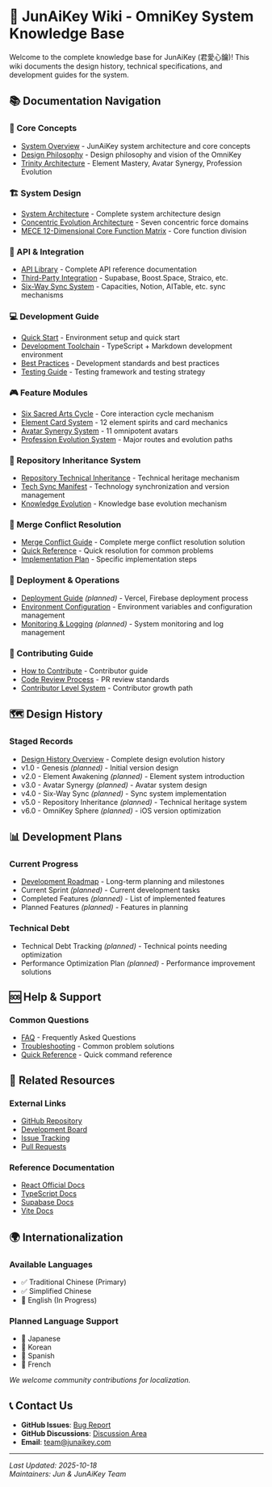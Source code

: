# 🌟 JunAiKey Wiki - OmniKey System Knowledge Base

Welcome to the complete knowledge base for JunAiKey (君愛心鑰)! This wiki documents the design history, technical specifications, and development guides for the system.

## 📚 Documentation Navigation

### 🎯 Core Concepts
- [System Overview](./System-Overview.md) - JunAiKey system architecture and core concepts
- [Design Philosophy](./Design-Philosophy.md) - Design philosophy and vision of the OmniKey
- [Trinity Architecture](./Trinity-Architecture.md) - Element Mastery, Avatar Synergy, Profession Evolution

### 🏗️ System Design
- [System Architecture](./System-Architecture.md) - Complete system architecture design
- [Concentric Evolution Architecture](../../README.md#-concentric-architecture) - Seven concentric force domains
- [MECE 12-Dimensional Core Function Matrix](../../README.md#mece-12-dimensional-matrix) - Core function division

### 🔧 API & Integration
- [API Library](../../JUNAIKEY_API_LIBRARY.md) - Complete API reference documentation
- [Third-Party Integration](../../INTEGRATION.md) - Supabase, Boost.Space, Straico, etc.
- [Six-Way Sync System](../../README.md#six-way-sync) - Capacities, Notion, AITable, etc. sync mechanisms

### 💻 Development Guide
- [Quick Start](./Quick-Start.md) - Environment setup and quick start
- [Development Toolchain](../readme.md) - TypeScript + Markdown development environment
- [Best Practices](../../JUNAIKEY_BEST_PRACTICES.md) - Development standards and best practices
- [Testing Guide](../guide.md) - Testing framework and testing strategy

### 🎮 Feature Modules
- [Six Sacred Arts Cycle](../../OMNIKEY_HOLY_MANIFEST.md#six-sacred-arts) - Core interaction cycle mechanism
- [Element Card System](./Trinity-Architecture.md#element-mastery-system) - 12 element spirits and card mechanics
- [Avatar Synergy System](./Trinity-Architecture.md#avatar-synergy-system) - 11 omnipotent avatars
- [Profession Evolution System](./Trinity-Architecture.md#profession-evolution-system) - Major routes and evolution paths

### 📖 Repository Inheritance System
- [Repository Technical Inheritance](../../REPOSITORY_INHERITANCE.md) - Technical heritage mechanism
- [Tech Sync Manifest](../../TECH_SYNC_MANIFEST.md) - Technology synchronization and version management
- [Knowledge Evolution](../../KNOWLEDGE_EVOLUTION_MANIFEST.md) - Knowledge base evolution mechanism

### 🔀 Merge Conflict Resolution
- [Merge Conflict Guide](../../MERGE_CONFLICT_RESOLUTION_GUIDE.md) - Complete merge conflict resolution solution
- [Quick Reference](../../MERGE_CONFLICT_QUICK_REFERENCE.md) - Quick resolution for common problems
- [Implementation Plan](../../MERGE_RESOLUTION_IMPLEMENTATION.md) - Specific implementation steps

### 🚀 Deployment & Operations
- [Deployment Guide](#deployment-guide) *(planned)* - Vercel, Firebase deployment process
- [Environment Configuration](../../README.md#environment-configuration) - Environment variables and configuration management
- [Monitoring & Logging](#monitoring-logging) *(planned)* - System monitoring and log management

### 🤝 Contributing Guide
- [How to Contribute](./Contributing.md) - Contributor guide
- [Code Review Process](./Contributing.md#pull-request-guide) - PR review standards
- [Contributor Level System](./Contributing.md#contributor-level-system) - Contributor growth path

## 🗺️ Design History

### Staged Records
- [Design History Overview](./Design-History-Overview.md) - Complete design evolution history
- v1.0 - Genesis *(planned)* - Initial version design
- v2.0 - Element Awakening *(planned)* - Element system introduction
- v3.0 - Avatar Synergy *(planned)* - Avatar system design
- v4.0 - Six-Way Sync *(planned)* - Sync system implementation
- v5.0 - Repository Inheritance *(planned)* - Technical heritage system
- v6.0 - OmniKey Sphere *(planned)* - iOS version optimization

## 📊 Development Plans

### Current Progress
- [Development Roadmap](./Roadmap.md) - Long-term planning and milestones
- Current Sprint *(planned)* - Current development tasks
- Completed Features *(planned)* - List of implemented features
- Planned Features *(planned)* - Features in planning

### Technical Debt
- Technical Debt Tracking *(planned)* - Technical points needing optimization
- Performance Optimization Plan *(planned)* - Performance improvement solutions

## 🆘 Help & Support

### Common Questions
- [FAQ](./FAQ.md) - Frequently Asked Questions
- [Troubleshooting](./FAQ.md#troubleshooting) - Common problem solutions
- [Quick Reference](../../QUICKREF.md) - Quick command reference

## 🔗 Related Resources

### External Links
- [GitHub Repository](https://github.com/DingJun1028/junaikey)
- [Development Board](../projects/README.md)
- [Issue Tracking](https://github.com/DingJun1028/junaikey/issues)
- [Pull Requests](https://github.com/DingJun1028/junaikey/pulls)

### Reference Documentation
- [React Official Docs](https://react.dev/)
- [TypeScript Docs](https://www.typescriptlang.org/)
- [Supabase Docs](https://supabase.com/docs)
- [Vite Docs](https://vitejs.dev/)

## 🌍 Internationalization

### Available Languages
- ✅ Traditional Chinese (Primary)
- ✅ Simplified Chinese
- 🚧 English (In Progress)

### Planned Language Support
- 📅 Japanese
- 📅 Korean
- 📅 Spanish
- 📅 French

*We welcome community contributions for localization.*

## 📞 Contact Us

- **GitHub Issues**: [Bug Report](https://github.com/DingJun1028/junaikey/issues)
- **GitHub Discussions**: [Discussion Area](https://github.com/DingJun1028/junaikey/discussions)
- **Email**: team@junaikey.com

---

*Last Updated: 2025-10-18*  
*Maintainers: Jun & JunAiKey Team*
